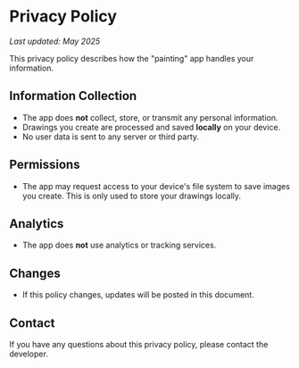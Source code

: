 # Privacy Policy

_Last updated: May 2025_

This privacy policy describes how the "painting" app handles your information.

## Information Collection

- The app does **not** collect, store, or transmit any personal information.
- Drawings you create are processed and saved **locally** on your device.
- No user data is sent to any server or third party.

## Permissions

- The app may request access to your device's file system to save images you create. This is only used to store your drawings locally.

## Analytics

- The app does **not** use analytics or tracking services.

## Changes

- If this policy changes, updates will be posted in this document.

## Contact

If you have any questions about this privacy policy, please contact the developer.

